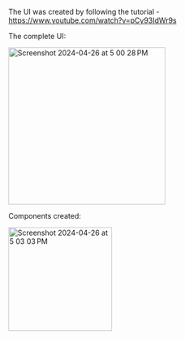 The UI was created by following the tutorial - https://www.youtube.com/watch?v=pCy93IdWr9s


The complete UI:

<img width="309" alt="Screenshot 2024-04-26 at 5 00 28 PM" src="https://github.com/ThuHaNgo11/BankingAppUI/assets/104910443/c72a415c-c0e6-44f7-9025-8ded768d7948">


Components created:

<img width="204" alt="Screenshot 2024-04-26 at 5 03 03 PM" src="https://github.com/ThuHaNgo11/BankingAppUI/assets/104910443/b9c04061-7182-410d-a04a-573aebd6e233">
